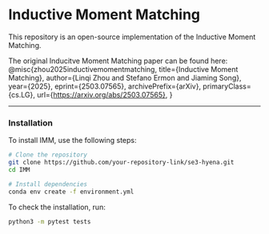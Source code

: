 # Inductive Moment Matching

This repository is an open-source implementation of the Inductive Moment Matching.


The original Inducitve Moment Matching paper can be found here:
@misc{zhou2025inductivemomentmatching,
      title={Inductive Moment Matching}, 
      author={Linqi Zhou and Stefano Ermon and Jiaming Song},
      year={2025},
      eprint={2503.07565},
      archivePrefix={arXiv},
      primaryClass={cs.LG},
      url={https://arxiv.org/abs/2503.07565}, 
}


---
### Installation
To install IMM, use the following steps:

```bash
# Clone the repository
git clone https://github.com/your-repository-link/se3-hyena.git
cd IMM

# Install dependencies
conda env create -f environment.yml
```

To check the installation, run:
```bash
python3 -m pytest tests
```

